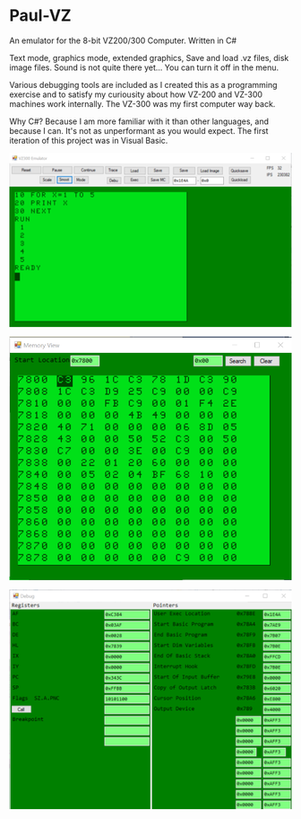 # Paul-VZ
An emulator for the 8-bit VZ200/300 Computer. Written in C#

Text mode, graphics mode, extended graphics, Save and load .vz files, disk image files.
Sound is not quite there yet... You can turn it off in the menu.

Various debugging tools are included as I created this as a programming exercise and to satisfy my curiousity about how VZ-200 and VZ-300 machines work internally. The VZ-300 was my first computer way back.

Why C#? Because I am more familiar with it than other languages, and because I can. It's not as unperformant as you would expect. The first iteration of this project was in Visual Basic.

![](https://raw.githubusercontent.com/PaulAnderson/VzEmulator/master/Screenshots/MainScreen.png)

![](https://raw.githubusercontent.com/PaulAnderson/VzEmulator/master/Screenshots/MemoryEditor.png)

![](https://raw.githubusercontent.com/PaulAnderson/VzEmulator/master/Screenshots/CpuState.png)
